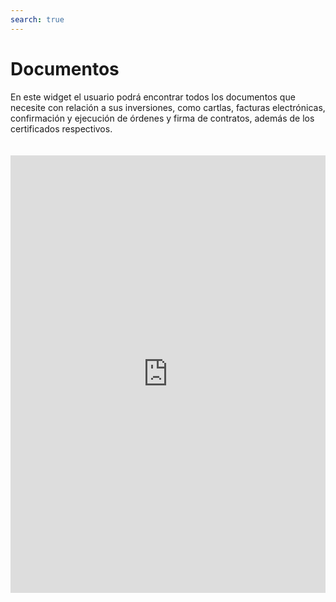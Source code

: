 ```yaml
---
search: true
---
```


# Documentos

En este widget el usuario podrá encontrar todos los documentos que necesite con relación a sus inversiones, como cartlas, facturas electrónicas, confirmación y ejecución de órdenes y firma de contratos, además de los certificados respectivos.

<iframe src="https://widgets-es.modyo.com/inversiones/documentos" width="100%" height="700px" frameBorder="0"  style="overflow:auto;margin-top:20px;"/>

| Funcionalidad | Descripción |
| -----| -----|
| Cartolas Patrimoniales Consolidadas | Muestra un listado con las cartolas patrimoniales disponibles. |
| Facturas | Muestra el listado de facturas electrónicas por las operaciones instruidas. Permite la recuperación de la factura en formato PDF, para su visualización, impresión y/o descarga. |
| Confirmación de Órdenes | Muestra un listado con los documentos de órdenes realizadas, disponibles en formato PDF. |
| Ejecución de Órdenes (1.985) | Entrega la información de la ejecución de las órdenes del cliente y que está indicada en la circular 1985 de la SVS. |
| Firma de Contratos Electrónicos | Permite ver los contratos que se deben firmar, ya sea porque son nuevos o porque existen versiones nuevas o actualizadas de éstos. Permite revisar los contratos en pantalla y proceder a firmarlos directamente con la clave de internet. |
| Tabla de riesgos por Producto | Tabla con descripción de productos y su clasificación de riesgo. |
| Certificados Tributarios | Muestra un listado de certificados tributarios que están en formato PDF, para su visualización, impresión y/o descarga. |
